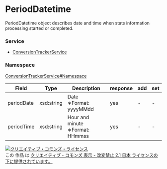 

# PeriodDatetime

PeriodDatetime object describes date and time when stats information processing started or completed.

### Service

+ [ConversionTrackerService](../../services/ConversionTrackerService.md)

### Namespace

[ConversionTrackerService#Namespace](../../services/ConversionTrackerService.md#namespace)

| Field | Type | Description | response | add | set |
| ----- | ---- | ----------- | -------- | --------- | --------- |
| periodDate | xsd:string | Date<br>∗Format: yyyyMMdd | yes | - | - | |
| periodTime | xsd:string | Hour and minute<br>∗Format: HHmmss | yes | - | - | |

<a rel="license" href="http://creativecommons.org/licenses/by-nd/2.1/jp/"><img alt="クリエイティブ・コモンズ・ライセンス" style="border-width:0" src="https://i.creativecommons.org/l/by-nd/2.1/jp/88x31.png" /></a><br />この 作品 は <a rel="license" href="http://creativecommons.org/licenses/by-nd/2.1/jp/">クリエイティブ・コモンズ 表示 - 改変禁止 2.1 日本 ライセンスの下に提供されています。</a>
